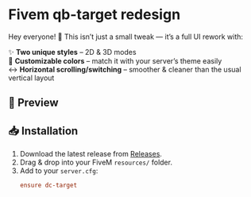 # Fivem qb-target redesign

Hey everyone! 👋
This isn’t just a small tweak — it’s a full UI rework with:

✨ **Two unique styles** – 2D & 3D modes  
🎨 **Customizable colors** – match it with your server’s theme easily  
↔️ **Horizontal scrolling/switching** – smoother & cleaner than the usual vertical layout  

## 📸 Preview


## 📥 Installation
1. Download the latest release from [Releases](./releases).  
2. Drag & drop into your FiveM `resources/` folder.  
3. Add to your `server.cfg`:
   ```cfg
   ensure dc-target
